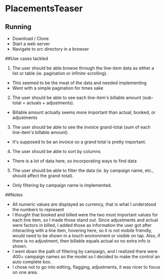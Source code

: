 # PlacementsTeaser

## Running 

* Download / Clone 
* Start a web server
* Navigate to src directory in a browser


##Use cases tackled
1. The user should be able browse through the line-item data as either a list or table (ie. pagination or infinite-scrolling).
  * This seemed to be the meat of the data and needed implementing
  * Went with a simple pagination for times sake
2. The user should be able to see each line-item's billable amount (sub-total = actuals + adjustments).
  * Billable amount actually seems more important than actual, booked, or adjustments
3. The user should be able to see the invoice grand-total (sum of each line-item's billable amount).
  * It's supposed to be an invoice so a grand total is pretty important.
4. The user should be able to sort by columns
  * There is a lot of data here, so incorporating ways to find data
5. The user should be able to filter the data (ie. by campaign name, etc., should affect the grand-total).
  * Only filtering by campaign name is implemented.

##Notes

* All numeric values are displayed as currency, that is what I understood the numbers to represent
* I thought that booked and billed were the two most important values for each line item, so I made those stand out. Since adjustments and actual were factors in billed, I added those as information the user got after interacting with a line item, hovering here, so it is not mobile friendly, would need to be shown in a touch environment or visible on tap. Also, if there is no adjustment, then billable equals actual so no extra info is shown.
* I went down the path of filtering by campaign, and I realized there were 400+ campaign names so the model so I decided to make the control an auto complete box. 
* I chose not to go into editing, flagging, adjustments, it was nicer to focus on one area.
